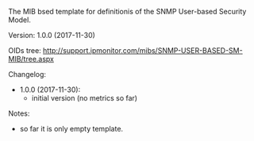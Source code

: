 The MIB bsed template for definitionis of the SNMP User-based Security Model.

Version: 1.0.0 (2017-11-30)

OIDs tree: http://support.ipmonitor.com/mibs/SNMP-USER-BASED-SM-MIB/tree.aspx

Changelog:
- 1.0.0 (2017-11-30):
  - initial version (no metrics so far)

Notes:
- so far it is only empty template.
